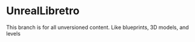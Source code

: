 

# UnrealLibretro

This branch is for all unversioned content. Like blueprints, 3D models, and levels